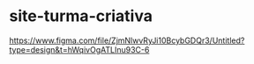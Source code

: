# site-turma-criativa
https://www.figma.com/file/ZjmNlwvRyJi10BcybGDQr3/Untitled?type=design&t=hWqivOgATLInu93C-6
